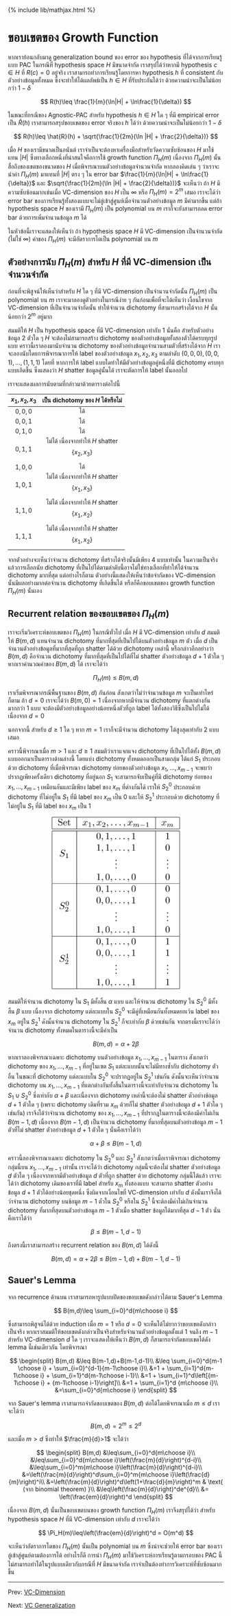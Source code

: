 {% include lib/mathjax.html %}
# ขอบเขตของ Growth Function

หากเราย้อนกลับมาดู generalization bound ของ error ของ hypothesis ที่ได้จากการเรียนรู้แบบ PAC
ในกรณีที่ hypothesis space $H$ มีขนาดจำกัด เราสรุปได้ว่าหากมี hypothesis $c\in H$ ที่ $R(c)=0$ อยู่จริง
เราสามารถทำการเรียนรู้โดยการหา hypothesis $h$ ที่ consistent กับตัวอย่างข้อมูลทั้งหมด
ซึ่งจะทำให้ได้ผลลัพธ์เป็น $h\in H$ ที่รับประกันได้ว่า ด้วยความน่าจะเป็นไม่น้อยกว่า $1-\delta$

$$
R(h)\leq \frac{1}{m}(\ln|H| + \ln\frac{1}{\delta})
$$

ในขณะที่กรณีของ Agnostic-PAC สำหรับ hypothesis $h\in H$ ใด ๆ ที่มี empirical error เป็น $\hat{R}(h)$
เราสามารถสรุปขอบเขตของ error จริงของ $h$ ได้ว่า ด้วยความน่าจะเป็นไม่น้อยกว่า $1-\delta$

$$
R(h)\leq \hat{R}(h) + \sqrt{\frac{1}{2m}(\ln |H| + \frac{2}{\delta})}
$$

เมื่อ $H$ ของเรามีขนาดเป็นอนันต์ เราจำเป็นจะต้องหาเครื่องมือสำหรับวัดความซับซ้อนของ $H$ มาใช้แทน
$|H|$ ซึ่งทางเลือกหนึ่งที่น่าสนใจคือการใช้ growth function $\Pi_H(m)$ เนื่องจาก $\Pi_H(m)$
นั้นสื่อถึงของเขตของขนาดของ $H$ เมื่อพิจารณาบนตัวอย่างข้อมูลจำนวนจำกัด
หากลองคิดเล่น ๆ ว่าเราจะนำค่า $\Pi_H(m)$ มาแทนที่ $|H|$ ตรง ๆ ใน error bar
$\frac{1}{m}(\ln|H| + \ln\frac{1}{\delta})$
และ $\sqrt{\frac{1}{2m}(\ln |H| + \frac{2}{\delta})}$
จะเห็นว่า ถ้า $H$ มีความซับซ้อนมากเช่นเมื่อ VC-dimension ของ $H$ เป็น $\infty$ หรือ
$\Pi_H(m)=2^m$ เสมอ เราจะได้ว่า error bar ของการเรียนรู้ทั้งสองแบบจะไม่ลู่เข้าสู่ศูนย์เมื่อจำนวนตัวอย่างข้อมูล $m$
มีค่ามากขึ้น แต่ถ้า hypothesis space $H$ ของเรามี $\Pi_H(m)$ เป็น polynomial บน $m$
เราก็จะยังสามารถลด error bar ด้วยการเพิ่มจำนวนข้อมูล $m$ ได้

ในหัวข้อนี้เราจะแสดงให้เห็นว่า ถ้า hypothesis space $H$ มี VC-dimension เป็นจำนวนจำกัด (ไม่ใช่ $\infty$)
ค่าของ $\Pi_H(m)$ จะมีอัตราการโตเป็น polynomial บน $m$

## ตัวอย่างการนับ $\Pi_H(m)$ สำหรับ $H$ ที่มี VC-dimension เป็นจำนวนจำกัด
ก่อนที่จะพิสูจน์ให้เห็นว่าสำหรับ $H$ ใด ๆ ที่มี VC-dimension เป็นจำนวนจำกัดนั้น $\Pi_H(m)$ เป็น polynomial บน $m$
เราจะมาลองดูตัวอย่างในกรณีง่าย ๆ กันก่อนเพื่อที่จะได้เห็นว่า เงื่อนไขจาก VC-dimension ที่เป็นจำนวนจำกัดนั้น
ทำให้จำนวน dichotomy ที่สามารถสร้างได้จาก $H$ นั้นน้อยกว่า $2^m$ อยู่มาก

สมมติให้ $H$ เป็น hypothesis space ที่มี VC-dimension เท่ากับ 1 นั่นคือ สำหรับตัวอย่างข้อมูล 2 ตัวใด ๆ
$H$ จะต้องไม่สามารถสร้าง dichotomy ของตัวอย่างข้อมูลทั้งสองตัวได้ครบทุกรูปแบบ
คราวนี้เราลองมานับจำนวน dichotomy ของตัวอย่างข้อมูลจำนวนสามตัวที่สร้างได้จาก $H$
เราจะลองนับโดยการพิจารณาการให้ label ของตัวอย่างข้อมูล $x_1,x_2,x_3$ ตามลำดับ $(0,0,0), (0,0,1),\dots,(1,1,1)$
โดยที่ หากการให้ label แบบใดทำให้มีตัวอย่างข้อมูลคู่หนึ่งที่มี dichotomy ครบทุกแบบเกิดขึ้น ซึ่งแสดงว่า $H$ shatter ข้อมูลคู่นั้นได้ เราจะตัดการให้ label นั้นออกไป

เราจะแสดงผลการนับตามที่กล่าวมาด้วยตารางต่อไปนี้

|$x_1,x_2,x_3$|เป็น dichotomy ของ $H$ ได้หรือไม่|
|:-----------:|:---------------------------:|
| $0,0,0$ | ได้ |
| $0,0,1$ | ได้ |
| $0,1,0$ | ได้ |
| $0,1,1$ | ไม่ได้ เนื่องจากทำให้ $H$ shatter $$\{x_2,x_3\}$$|
| $1,0,0$ | ได้ |
| $1,0,1$ | ไม่ได้ เนื่องจากทำให้ $H$ shatter $$\{x_1,x_3\}$$|
| $1,1,0$ | ไม่ได้ เนื่องจากทำให้ $H$ shatter $$\{x_1,x_2\}$$|
| $1,1,1$ | ไม่ได้ เนื่องจากทำให้ $H$ shatter $$\{x_1,x_2\}$$|

จากตัวอย่างจะเห็นว่าจำนวน dichotomy ที่สร้างได้จริงนั้นมีเพียง 4 แบบเท่านั้น
ในความเป็นจริงแล้วการเลือกนับ dichotomy ที่เป็นไปได้ตามลำดับนี้อาจไม่ใช่ทางเลือกที่ทำให้ได้จำนวน dichotomy
มากที่สุด แต่อย่างไรก็ตาม ตัวอย่างนี้แสดงให้เห็นว่าข้อจำกัดของ VC-dimension นั้นมีผลอย่างมากต่อจำนวน dichotomy ที่เกิดขึ้นได้
หรือก็คือขอบเขตของ growth function $\Pi_H(m)$ นั่นเอง

## Recurrent relation ของขอบเขตของ $\Pi_H(m)$

เราจะเริ่มวิเคราะห์ขอบเขตของ $\Pi_H(m)$ ในกรณีทั่วไป เมื่อ $H$ มี VC-dimension เท่ากับ $d$
สมมติให้ $B(m,d)$ แทนจำนวน dichotomy ที่มากที่สุดที่เป็นไปได้บนตัวอย่างข้อมูล $m$ ตัว เมื่อ $d$
เป็นจำนวนตัวอย่างข้อมูลที่มากที่สุดที่ถูก shatter ได้ด้วย dichotomy เหล่านี้ หรือกล่าวอีกอย่างว่า $B(m,d)$ คือจำนวน dichotomy
ที่มากที่สุดที่เป็นไปได้ที่ไม่ shatter ตัวอย่างข้อมูล $d+1$ ตัวใด ๆ
หากเราคำนวณค่าของ $B(m,d)$ ได้ เราจะได้ว่า

$$
\Pi_H(m)\leq B(m,d)
$$

เราเริ่มพิจารณากรณีพื้นฐานของ $B(m,d)$ กันก่อน สังเกตว่าไม่ว่าจำนวนข้อมูล $m$ จะเป็นเท่าไหร่ก็ตาม
ถ้า $d=0$ เราจะได้ว่า $B(m,0)=1$ เนื่องจากหากมีจำนวน dichotomy ที่แตกต่างกันมากกว่า 1 แบบ จะต้องมีตัวอย่างข้อมูลอย่างน้อยหนึ่งตัวที่ถูก label ได้ทั้งสองวิธีซึ่งเป็นไปไม่ได้เนื่องจาก $d=0$

นอกจากนี้ สำหรับ $d\geq 1$ ใด ๆ หาก $m=1$ เราก็จะมีจำนวน dichotomy ได้สูงสุดเท่ากับ 2 แบบเสมอ

คราวนี้พิจารณาเมื่อ $m>1$ และ $d\geq 1$ สมมติว่าเราแจกแจง dichotomy ที่เป็นไปได้ทั้ง $B(m,d)$ แบบออกมาเป็นตารางด้านล่างนี้
โดยแบ่ง dichotomy ทั้งหมดออกเป็นสามกลุ่ม ได้แก่ $S_1$ ประกอบด้วย dichotomy ที่เมื่อพิจารณา
dichotomy ย่อยของตัวอย่างข้อมูล $x_1,\dots,x_{m-1}$ จะพบว่าปรากฏเพียงครั้งเดียว
dichotomy ที่อยู่นอก $S_1$ จะสามารถจับเป็นคู่ที่มี dichotomy ย่อยของ $x_1,\dots,x_{m-1}$ เหมือนกันและมีเพียง label ของ
$x_m$ ที่ต่างกันได้
เราให้ $S_2^0$ ประกอบด้วย dichotomy ที่ไม่อยู่ใน $S_1$ ที่มี label ของ $x_m$ เป็น 0
และให้ $S_2^1$ ประกอบด้วย dichotomy ที่ไม่อยู่ใน $S_1$ ที่มี label ของ $x_m$ เป็น 1

<p align="center">
<img width="300" src="https://raw.githubusercontent.com/vacharapat/Computational-Learning-Theory/master/images/growth_recursion_table.png">
</p>

สมมติให้จำนวน dichotomy ใน $S_1$ มีทั้งสิ้น $\alpha$ แบบ และให้จำนวน dichotomy ใน $S_2^0$ มีทั้งสิ้น $\beta$ แบบ
เนื่องจาก dichotomy แต่ละแบบใน $S_2^0$ จะมีคู่ที่เหมือนกันทั้งหมดยกเว้น label ของ $x_m$ อยู่ใน $S_2^1$
ดังนั้นจำนวน dichotomy ใน $S_2^1$ ก็จะเท่ากับ $\beta$ ด้วยเช่นกัน
จากตรงนี้เราจะได้ว่าจำนวน dichotomy ทั้งหมดในตารางนี้จะมีค่าเป็น

$$
B(m,d) = \alpha + 2\beta
$$

หากเราลองพิจารณาเฉพาะ dichotomy บนตัวอย่างข้อมูล $x_1,\dots,x_{m-1}$ ในตาราง
สังเกตว่า dichotomy ของ $x_1,\dots,x_{m-1}$ ที่อยู่ในเซต $S_1$ แต่ละแบบนั้นจะไม่มีทางซ้ำกับ dichotomy ตัวอื่น
ในขณะที่ dichotomy แต่ละแบบใน $S_2^0$ จะปรากฏอยู่ใน $S_2^1$ เช่นกัน ดังนั้นจะเห็นว่าจำนวน dichotomy บน $x_1,\dots,x_{m-1}$
ที่แตกต่างกันทั้งสิ้นในตารางนี้จะเท่ากับจำนวน dichotomy ใน $S_1\cup S_2^0$ ซึ่งเท่ากับ $\alpha + \beta$ และเนื่องจาก dichotomy เหล่านี้จะต้องไม่ shatter ตัวอย่างข้อมูล $d+1$ ตัวใด ๆ (เพราะ dichotomy เดิมที่รวม $x_m$ ด้วยก็ไม่ shatter ตัวอย่างข้อมูล $d+1$ ตัวใด ๆ เช่นกัน) เราจึงได้ว่าจำนวน dichotomy ของ $x_1,\dots,x_{m-1}$ ที่ปรากฏในตารางนี้จะต้องมีค่าไม่เกิน $B(m-1,d)$
เนื่องจาก $B(m-1,d)$ เป็นจำนวน dichotomy ที่มากที่สุดบนตัวอย่างข้อมูล $m-1$ ตัวที่ไม่ shatter ตัวอย่างข้อมูล $d+1$ ตัวใด ๆ
นั่นคือเราได้ว่า

$$
\alpha+\beta\leq B(m-1,d)
$$

คราวนี้ลองพิจารณาเฉพาะ dichotomy ใน $S_2^0$ และ $S_2^1$ สังเกตว่าเมื่อเราพิจารณา dichotomy กลุ่มนี้บน $x_1,\dots,x_{m-1}$
เท่านั้น เราจะได้ว่า dichotomy กลุ่มนี้จะต้องไม่ shatter ตัวอย่างข้อมูล $d$ ตัวใด ๆ
เนื่องจากหากมีตัวอย่างข้อมูล $d$ ตัวที่ถูก shatter ด้วย dichotomy กลุ่มนี้ได้แล้ว เราจะได้ว่า dichotomy เดิมของเราที่มี label สำหรับ $x_m$ ทั้งสองแบบ จะสามารถ shatter ตัวอย่างข้อมูล $d+1$ ตัวได้อย่างน้อยชุดหนึ่ง ซึ่งผิดจากเงื่อนไขที่ VC-dimension เท่ากับ $d$
ดังนั้นเราจึงได้ว่าจำนวน dichotomy บนข้อมูล $m-1$ ตัวใน $S_2^0$ หรือใน $S_2^1$ นี้จะต้องมีค่าไม่เกินจำนวน
dichotomy ที่มากที่สุดบนตัวอย่างข้อมูล $m-1$ ตัวเมื่อ shatter ข้อมูลได้มากที่สุด $d-1$ ตัว นั่นคือเราได้ว่า

$$
\beta\leq B(m-1,d-1)
$$

ถึงตรงนี้เราสามารถสร้าง recurrent relation ของ $B(m,d)$ ได้ดังนี้

$$
B(m,d)=\alpha+2\beta\leq B(m-1,d)+B(m-1,d-1)
$$

## Sauer's Lemma
จาก recurrence ด้านบน เราสามารถหารูปแบบปิดของขอบเขตดังกล่าวได้ตาม Sauer's Lemma

$$
B(m,d)\leq \sum_{i=0}^d{m\choose i}
$$

ซึ่งสามารถพิสูจน์ได้ด้วย induction เมื่อ $m=1$ หรือ $d=0$ จะเห็นได้ไม่ยากว่าขอบเขตดังกล่าวเป็นจริง
หากเราสมมติให้ขอบเขตดังกล่าวเป็นจริงสำหรับจำนวนตัวอย่างข้อมูลตั้งแต่ $1$ จนถึง $m-1$ สำหรับ VC-dimension $d$ ใด ๆ
เราจะแสดงให้เห็นว่า $B(m,d)$ ก็สามารถจำกัดขอบเขตได้ดัง lemma นี้เช่นเดียวกัน โดยพิจารณา

$$
\begin{split}
B(m,d) &\leq B(m-1,d)+B(m-1,d-1)\\
&\leq \sum_{i=0}^d{m-1 \choose i} + \sum_{i=0}^{d-1}{m-1\choose i}\\
&=1 + \sum_{i=1}^d{m-1\choose i} + \sum_{i=1}^d{m-1\choose i-1}\\
&=1 + \sum_{i=1}^d\left[{m-1\choose i} + {m-1\choose i-1}\right]\\
&=1 + \sum_{i=1}^d {m\choose i}\\
&=\sum_{i=0}^d{m\choose i}
\end{split}
$$

จาก Sauer's lemma เราสามารถจำกัดขอบเขตของ $B(m,d)$ ต่อได้โดยพิจารณาเมื่อ $m\leq d$
เราจะได้ว่า

$$
B(m,d)=2^m\leq 2^d
$$

และเมื่อ $m> d$ ซึ่งทำให้ $\frac{m}{d}>1$ จะได้ว่า

$$
\begin{split}
B(m,d) &\leq\sum_{i=0}^d{m\choose i}\\
&\leq\sum_{i=0}^d{m\choose i}\left(\frac{m}{d}\right)^{d-i}\\
&\leq\sum_{i=0}^m{m\choose i}\left(\frac{m}{d}\right)^{d-i}\\
&=\left(\frac{m}{d}\right)^d\sum_{i=0}^m{m\choose i}\left(\frac{d}{m}\right)^i\\
&=\left(\frac{m}{d}\right)^d\left(1+\frac{d}{m}\right)^m & \text{ (จาก binomial theorem) }\\
&\leq\left(\frac{m}{d}\right)^de^{d}\\
&= \left(\frac{em}{d}\right)^d
\end{split}
$$

เนื่องจาก $B(m,d)$ นั้นเป็นขอบเขตบนของ growth function $\Pi_H(m)$ เราจึงสรุปได้ว่า
สำหรับ hypothesis space $H$ ที่มี VC-dimension เท่ากับ $d$ เราจะได้ว่า

$$
\Pi_H(m)\leq\left(\frac{em}{d}\right)^d = O(m^d)
$$

จะเห็นว่าอัตราการโตของ $\Pi_H(m)$ นั้นเป็น polynomial บน $m$ ซึ่งน่าจะช่วยให้ error bar ของเราลู่เข้าสู่ศูนย์ตามต้องการได้
อย่างไรก็ดี การนำ $\Pi_H(m)$ มาใช้วิเคราะห์การเรียนรู้ตามกรอบของ PAC นี้ไม่สามารถทำได้ในรูปแบบเดียวกับกรณีที่
$H$ มีขนาดจำกัด เราจำเป็นต้องทำการวิเคราะห์ที่ซับซ้อนมากขึ้น

----
Prev: [VC-Dimension](https://vacharapat.github.io/Computational-Learning-Theory/docs/vc3)

Next: [VC Generalization](https://vacharapat.github.io/Computational-Learning-Theory/docs/vc5)
